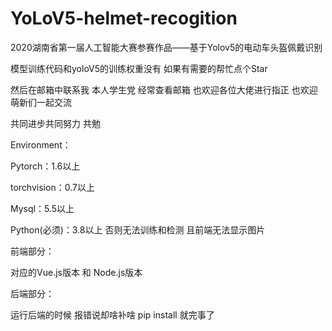 # YoLoV5-helmet-recogition
2020湖南省第一届人工智能大赛参赛作品——基于Yolov5的电动车头盔佩戴识别

模型训练代码和yoloV5的训练权重没有 如果有需要的帮忙点个Star

然后在邮箱中联系我 本人学生党 经常查看邮箱 也欢迎各位大佬进行指正 也欢迎萌新们一起交流

共同进步共同努力 共勉

Environment：

Pytorch：1.6以上

torchvision：0.7以上

Mysql：5.5以上

Python(必须)：3.8以上 否则无法训练和检测 且前端无法显示图片

前端部分：

对应的Vue.js版本 和 Node.js版本

后端部分：

运行后端的时候 报错说却啥补啥 pip install 就完事了


